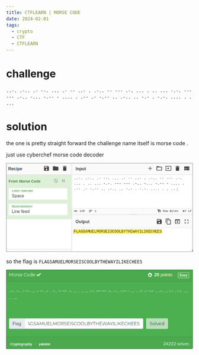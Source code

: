 ```yaml
---
title: CTFLEARN | MORSE CODE
date: 2024-02-01
tags:
  - crypto
  - CTF
  - CTFLEARN
---
```

# challenge

`..-. .-.. .- --. ... .- -- ..- . .-.. -- --- .-. ... . .. ... -.-. --- --- .-.. -... -.-- - .... . .-- .- -.-- .. .-.. .. -.- . -.-. .... . . ...`

# solution 

the one is pretty straight forward the challenge name itself is morse code .

just use cyberchef morse code decoder

![](CTFLEARN-MORSE-CODE/image-20240201204909841.png)

so the flag is `FLAGSAMUELMORSEISCOOLBYTHEWAYILIKECHEES`

![](CTFLEARN-MORSE-CODE/image-20240201205354051.png)

